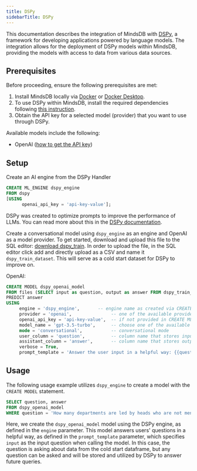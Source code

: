 ```yaml
---
title: DSPy
sidebarTitle: DSPy
---
```


This documentation describes the integration of MindsDB with [DSPy](https://dspy-docs.vercel.app/docs/intro), a framework for developing applications powered by language models. The integration allows for the deployment of DSPy models within MindsDB, providing the models with access to data from various data sources.

## Prerequisites

Before proceeding, ensure the following prerequisites are met:

1. Install MindsDB locally via [Docker](https://docs.mindsdb.com/setup/self-hosted/docker) or [Docker Desktop](https://docs.mindsdb.com/setup/self-hosted/docker-desktop).
2. To use DSPy within MindsDB, install the required dependencies following [this instruction](https://docs.mindsdb.com/setup/self-hosted/docker#install-dependencies).
3. Obtain the API key for a selected model (provider) that you want to use through DSPy.

<Info>

Available models include the following:

- OpenAI ([how to get the API key](https://help.openai.com/en/articles/4936850-where-do-i-find-my-openai-api-key))

</Info>

## Setup

Create an AI engine from the DSPy Handler

```sql
CREATE ML_ENGINE dspy_engine
FROM dspy
[USING
      openai_api_key = 'api-key-value'];
```

<Tip>

DSPy was created to optimize prompts to improve the performance of LLMs. You can read more about this in the [DSPy documentation](https://dspy-docs.vercel.app/docs/deep-dive/language_model_clients/remote_models/OpenAI).
</Tip>


Create a conversational model using `dspy_engine` as an engine and OpenAI as a model provider.  To get started, download and upload this file to the SQL editor: [download dspy_train](https://drive.google.com/file/d/1fztGxsIHTGWx6bgDShnFrzdcdagmeJp9/view?usp=sharing).  In order to upload the file, in the SQL editor click add and directly upload as a CSV and name it `dspy_train_dataset`.  This will serve as a cold start dataset for DSPy to improve on.


<Tip>
OpenAI:

```sql
CREATE MODEL dspy_openai_model
FROM files (SELECT input as question, output as answer FROM dspy_train_dataset)
PREDICT answer
USING
     engine = 'dspy_engine',       -- engine name as created via CREATE ML_ENGINE
     provider = 'openai',               -- one of the available providers
     openai_api_key = 'api-key-value',  -- if not provided in CREATE ML_ENGINE
     model_name = 'gpt-3.5-turbo',      -- choose one of the available OpenAI models
     mode = 'conversational',           -- conversational mode
     user_column = 'question',          -- column name that stores input from the user
     assistant_column = 'answer',       -- column name that stores output of the model (see PREDICT column)
     verbose = True,
     prompt_template = 'Answer the user input in a helpful way: {{question}}';
```
<Tip>

## Usage

The following usage example utilizes `dspy_engine` to create a model with the `CREATE MODEL` statement.

```sql
SELECT question, answer
FROM dspy_openai_model
WHERE question = 'How many departments are led by heads who are not mentioned?';
```

Here, we create the `dspy_openai_model` model using the DSPy engine, as defined in the `engine` parameter. This model answers users' questions in a helpful way, as defined in the `prompt_template` parameter, which specifies `input` as the input question when calling the model.  In this case, the question is asking about data from the cold start dataframe, but any question can be asked and will be stored and utilized by DSPy to answer future queries.

